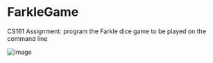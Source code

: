 # FarkleGame
CS161 Assignment: program the Farkle dice game to be played on the command line

![image](https://user-images.githubusercontent.com/43560455/85250021-2d3f0980-b40a-11ea-87d6-376a03b4156b.png)
